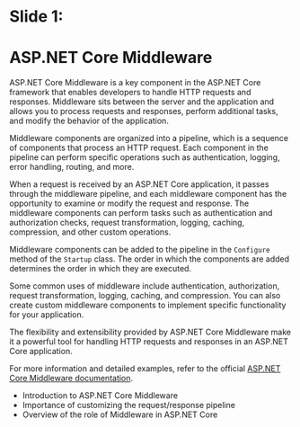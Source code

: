 # Slide 1:
# ASP.NET Core Middleware

ASP.NET Core Middleware is a key component in the ASP.NET Core framework that enables developers to handle HTTP requests and responses. Middleware sits between the server and the application and allows you to process requests and responses, perform additional tasks, and modify the behavior of the application.

Middleware components are organized into a pipeline, which is a sequence of components that process an HTTP request. Each component in the pipeline can perform specific operations such as authentication, logging, error handling, routing, and more.

When a request is received by an ASP.NET Core application, it passes through the middleware pipeline, and each middleware component has the opportunity to examine or modify the request and response. The middleware components can perform tasks such as authentication and authorization checks, request transformation, logging, caching, compression, and other custom operations.

Middleware components can be added to the pipeline in the `Configure` method of the `Startup` class. The order in which the components are added determines the order in which they are executed.

Some common uses of middleware include authentication, authorization, request transformation, logging, caching, and compression. You can also create custom middleware components to implement specific functionality for your application.

The flexibility and extensibility provided by ASP.NET Core Middleware make it a powerful tool for handling HTTP requests and responses in an ASP.NET Core application.

For more information and detailed examples, refer to the official [ASP.NET Core Middleware documentation](https://docs.microsoft.com/en-us/aspnet/core/fundamentals/middleware/?view=aspnetcore-3.1).


* Introduction to ASP.NET Core Middleware
* Importance of customizing the request/response pipeline
* Overview of the role of Middleware in ASP.NET Core
